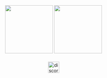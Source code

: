 <div align="center">
  <img src="https://github-readme-stats.vercel.app/api?username=xainedev&hide_title=false&hide_rank=false&show_icons=true&include_all_commits=true&count_private=true&disable_animations=false&theme=radical&locale=en&hide_border=false" height="150"/>
  <img src="https://github-readme-stats.vercel.app/api/wakatime?username=XaineDev&theme=radical&layout=compact" height="150"/>
</div>

###

<div align="center">
  <img src="https://img.shields.io/static/v1?message=xaii_&logo=discord&label=Discord&color=555555&logoColor=white&labelColor=7289DA&style=for-the-badge" height="35" alt="discord logo"  />
</div>

###

